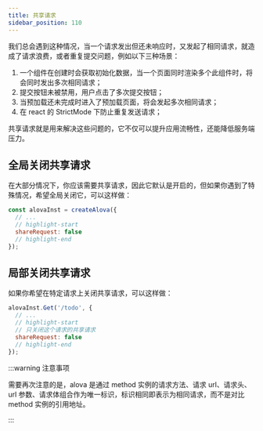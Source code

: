 ```yaml
---
title: 共享请求
sidebar_position: 110
---
```


我们总会遇到这种情况，当一个请求发出但还未响应时，又发起了相同请求，就造成了请求浪费，或者重复提交问题，例如以下三种场景：

1. 一个组件在创建时会获取初始化数据，当一个页面同时渲染多个此组件时，将会同时发出多次相同请求；
2. 提交按钮未被禁用，用户点击了多次提交按钮；
3. 当预加载还未完成时进入了预加载页面，将会发起多次相同请求；
4. 在 react 的 StrictMode 下防止重复发送请求；

共享请求就是用来解决这些问题的，它不仅可以提升应用流畅性，还能降低服务端压力。

## 全局关闭共享请求

在大部分情况下，你应该需要共享请求，因此它默认是开启的，但如果你遇到了特殊情况，希望全局关闭它，可以这样做：

```javascript
const alovaInst = createAlova({
  // ...
  // highlight-start
  shareRequest: false
  // highlight-end
});
```

## 局部关闭共享请求

如果你希望在特定请求上关闭共享请求，可以这样做：

```javascript
alovaInst.Get('/todo', {
  // ...
  // highlight-start
  // 只关闭这个请求的共享请求
  shareRequest: false
  // highlight-end
});
```

:::warning 注意事项

需要再次注意的是，alova 是通过 method 实例的请求方法、请求 url、请求头、url 参数、请求体组合作为唯一标识，标识相同即表示为相同请求，而不是对比 method 实例的引用地址。

:::
